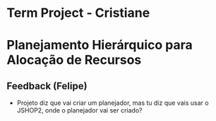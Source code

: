 # Term Project - Cristiane
# Planejamento Hierárquico para Alocação de Recursos

## Feedback (Felipe)
- Projeto diz que vai criar um planejador, mas tu diz que vais usar o JSHOP2, onde o planejador vai ser criado?
